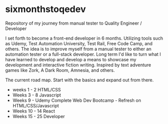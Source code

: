 # sixmonthstoqedev
Repository of my journey from manual tester to Quality Engineer / Developer

I set forth to become a front-end developer in 6 months. Utilizing tools such as Udemy, Test Automation University, Test Rail, Free Code Camp, and others. 
The idea is to improve myself from a manual tester to either an automation tester or a full-stack developer. 
Long term I'd like to turn what I have learned to develop and develop a means to showcase my development and interactive fiction writing. Inspired by text adventure games like Zork, A Dark Room, Amnesia, and others.   

The current road map. Start with the basics and expand out from there. 

* weeks 1 - 2 HTML/CSS
* Weeks 3 - 8 Javascript
* Weeks 9 - Udemy Complete Web Dev Bootcamp - Refresh on HTML/CSS/Javascript
* Weeks 10 - 14 React
* Weeks 15 - 25 Developer

